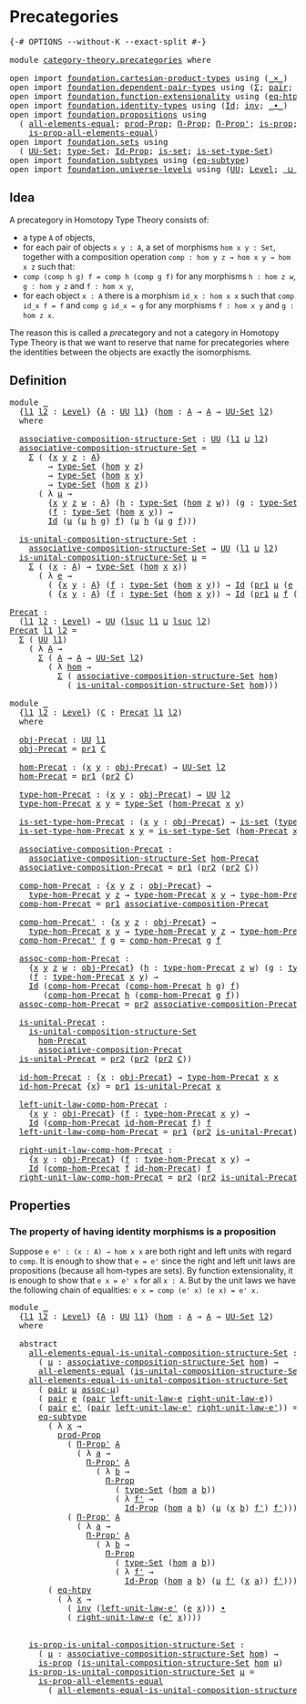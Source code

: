 # Precategories

<pre class="Agda"><a id="26" class="Symbol">{-#</a> <a id="30" class="Keyword">OPTIONS</a> <a id="38" class="Pragma">--without-K</a> <a id="50" class="Pragma">--exact-split</a> <a id="64" class="Symbol">#-}</a>

<a id="69" class="Keyword">module</a> <a id="76" href="category-theory.precategories.html" class="Module">category-theory.precategories</a> <a id="106" class="Keyword">where</a>

<a id="113" class="Keyword">open</a> <a id="118" class="Keyword">import</a> <a id="125" href="foundation.cartesian-product-types.html" class="Module">foundation.cartesian-product-types</a> <a id="160" class="Keyword">using</a> <a id="166" class="Symbol">(</a><a id="167" href="foundation-core.cartesian-product-types.html#577" class="Function Operator">_×_</a><a id="170" class="Symbol">)</a>
<a id="172" class="Keyword">open</a> <a id="177" class="Keyword">import</a> <a id="184" href="foundation.dependent-pair-types.html" class="Module">foundation.dependent-pair-types</a> <a id="216" class="Keyword">using</a> <a id="222" class="Symbol">(</a><a id="223" href="foundation-core.dependent-pair-types.html#502" class="Record">Σ</a><a id="224" class="Symbol">;</a> <a id="226" href="foundation-core.dependent-pair-types.html#575" class="InductiveConstructor">pair</a><a id="230" class="Symbol">;</a> <a id="232" href="foundation-core.dependent-pair-types.html#592" class="Field">pr1</a><a id="235" class="Symbol">;</a> <a id="237" href="foundation-core.dependent-pair-types.html#604" class="Field">pr2</a><a id="240" class="Symbol">)</a>
<a id="242" class="Keyword">open</a> <a id="247" class="Keyword">import</a> <a id="254" href="foundation.function-extensionality.html" class="Module">foundation.function-extensionality</a> <a id="289" class="Keyword">using</a> <a id="295" class="Symbol">(</a><a id="296" href="foundation.function-extensionality.html#1446" class="Function">eq-htpy</a><a id="303" class="Symbol">)</a>
<a id="305" class="Keyword">open</a> <a id="310" class="Keyword">import</a> <a id="317" href="foundation.identity-types.html" class="Module">foundation.identity-types</a> <a id="343" class="Keyword">using</a> <a id="349" class="Symbol">(</a><a id="350" href="foundation-core.identity-types.html#641" class="Datatype">Id</a><a id="352" class="Symbol">;</a> <a id="354" href="foundation-core.identity-types.html#1552" class="Function">inv</a><a id="357" class="Symbol">;</a> <a id="359" href="foundation-core.identity-types.html#1239" class="Function Operator">_∙_</a><a id="362" class="Symbol">)</a>
<a id="364" class="Keyword">open</a> <a id="369" class="Keyword">import</a> <a id="376" href="foundation.propositions.html" class="Module">foundation.propositions</a> <a id="400" class="Keyword">using</a>
  <a id="408" class="Symbol">(</a> <a id="410" href="foundation-core.propositions.html#2135" class="Function">all-elements-equal</a><a id="428" class="Symbol">;</a> <a id="430" href="foundation-core.propositions.html#5805" class="Function">prod-Prop</a><a id="439" class="Symbol">;</a> <a id="441" href="foundation.propositions.html#1941" class="Function">Π-Prop</a><a id="447" class="Symbol">;</a> <a id="449" href="foundation.propositions.html#2805" class="Function">Π-Prop&#39;</a><a id="456" class="Symbol">;</a> <a id="458" href="foundation-core.propositions.html#1246" class="Function">is-prop</a><a id="465" class="Symbol">;</a>
    <a id="471" href="foundation-core.propositions.html#2335" class="Function">is-prop-all-elements-equal</a><a id="497" class="Symbol">)</a>
<a id="499" class="Keyword">open</a> <a id="504" class="Keyword">import</a> <a id="511" href="foundation.sets.html" class="Module">foundation.sets</a> <a id="527" class="Keyword">using</a>
  <a id="535" class="Symbol">(</a> <a id="537" href="foundation-core.sets.html#1177" class="Function">UU-Set</a><a id="543" class="Symbol">;</a> <a id="545" href="foundation-core.sets.html#1291" class="Function">type-Set</a><a id="553" class="Symbol">;</a> <a id="555" href="foundation-core.sets.html#1407" class="Function">Id-Prop</a><a id="562" class="Symbol">;</a> <a id="564" href="foundation-core.sets.html#1099" class="Function">is-set</a><a id="570" class="Symbol">;</a> <a id="572" href="foundation-core.sets.html#1342" class="Function">is-set-type-Set</a><a id="587" class="Symbol">)</a>
<a id="589" class="Keyword">open</a> <a id="594" class="Keyword">import</a> <a id="601" href="foundation.subtypes.html" class="Module">foundation.subtypes</a> <a id="621" class="Keyword">using</a> <a id="627" class="Symbol">(</a><a id="628" href="foundation-core.subtypes.html#2633" class="Function">eq-subtype</a><a id="638" class="Symbol">)</a>
<a id="640" class="Keyword">open</a> <a id="645" class="Keyword">import</a> <a id="652" href="foundation.universe-levels.html" class="Module">foundation.universe-levels</a> <a id="679" class="Keyword">using</a> <a id="685" class="Symbol">(</a><a id="686" href="foundation-core.universe-levels.html#222" class="Primitive">UU</a><a id="688" class="Symbol">;</a> <a id="690" href="Agda.Primitive.html#597" class="Postulate">Level</a><a id="695" class="Symbol">;</a> <a id="697" href="Agda.Primitive.html#810" class="Primitive Operator">_⊔_</a><a id="700" class="Symbol">;</a> <a id="702" href="Agda.Primitive.html#780" class="Primitive">lsuc</a><a id="706" class="Symbol">)</a>
</pre>
## Idea

A precategory in Homotopy Type Theory consists of:
- a type `A` of objects,
- for each pair of objects `x y : A`, a set of morphisms `hom x y : Set`,
together with a composition operation `comp : hom y z → hom x y → hom x z` such that:
- `comp (comp h g) f = comp h (comp g f)` for any morphisms `h : hom z w`, `g : hom y z` and `f : hom x y`,
- for each object `x : A` there is a morphism `id_x : hom x x` such that `comp id_x f = f` and `comp g id_x = g` for any morphisms `f : hom x y` and `g : hom z x`.

The reason this is called a *pre*category and not a category in Homotopy Type Theory is that we want to reserve that name for precategories where the identities between the objects are exactly the isomorphisms.

## Definition

<pre class="Agda"><a id="1466" class="Keyword">module</a> <a id="1473" href="category-theory.precategories.html#1473" class="Module">_</a>
  <a id="1477" class="Symbol">{</a><a id="1478" href="category-theory.precategories.html#1478" class="Bound">l1</a> <a id="1481" href="category-theory.precategories.html#1481" class="Bound">l2</a> <a id="1484" class="Symbol">:</a> <a id="1486" href="Agda.Primitive.html#597" class="Postulate">Level</a><a id="1491" class="Symbol">}</a> <a id="1493" class="Symbol">{</a><a id="1494" href="category-theory.precategories.html#1494" class="Bound">A</a> <a id="1496" class="Symbol">:</a> <a id="1498" href="foundation-core.universe-levels.html#222" class="Primitive">UU</a> <a id="1501" href="category-theory.precategories.html#1478" class="Bound">l1</a><a id="1503" class="Symbol">}</a> <a id="1505" class="Symbol">(</a><a id="1506" href="category-theory.precategories.html#1506" class="Bound">hom</a> <a id="1510" class="Symbol">:</a> <a id="1512" href="category-theory.precategories.html#1494" class="Bound">A</a> <a id="1514" class="Symbol">→</a> <a id="1516" href="category-theory.precategories.html#1494" class="Bound">A</a> <a id="1518" class="Symbol">→</a> <a id="1520" href="foundation-core.sets.html#1177" class="Function">UU-Set</a> <a id="1527" href="category-theory.precategories.html#1481" class="Bound">l2</a><a id="1529" class="Symbol">)</a>
  <a id="1533" class="Keyword">where</a>
  
  <a id="1544" href="category-theory.precategories.html#1544" class="Function">associative-composition-structure-Set</a> <a id="1582" class="Symbol">:</a> <a id="1584" href="foundation-core.universe-levels.html#222" class="Primitive">UU</a> <a id="1587" class="Symbol">(</a><a id="1588" href="category-theory.precategories.html#1478" class="Bound">l1</a> <a id="1591" href="Agda.Primitive.html#810" class="Primitive Operator">⊔</a> <a id="1593" href="category-theory.precategories.html#1481" class="Bound">l2</a><a id="1595" class="Symbol">)</a>
  <a id="1599" href="category-theory.precategories.html#1544" class="Function">associative-composition-structure-Set</a> <a id="1637" class="Symbol">=</a>
    <a id="1643" href="foundation-core.dependent-pair-types.html#502" class="Record">Σ</a> <a id="1645" class="Symbol">(</a> <a id="1647" class="Symbol">{</a><a id="1648" href="category-theory.precategories.html#1648" class="Bound">x</a> <a id="1650" href="category-theory.precategories.html#1650" class="Bound">y</a> <a id="1652" href="category-theory.precategories.html#1652" class="Bound">z</a> <a id="1654" class="Symbol">:</a> <a id="1656" href="category-theory.precategories.html#1494" class="Bound">A</a><a id="1657" class="Symbol">}</a>
        <a id="1667" class="Symbol">→</a> <a id="1669" href="foundation-core.sets.html#1291" class="Function">type-Set</a> <a id="1678" class="Symbol">(</a><a id="1679" href="category-theory.precategories.html#1506" class="Bound">hom</a> <a id="1683" href="category-theory.precategories.html#1650" class="Bound">y</a> <a id="1685" href="category-theory.precategories.html#1652" class="Bound">z</a><a id="1686" class="Symbol">)</a>
        <a id="1696" class="Symbol">→</a> <a id="1698" href="foundation-core.sets.html#1291" class="Function">type-Set</a> <a id="1707" class="Symbol">(</a><a id="1708" href="category-theory.precategories.html#1506" class="Bound">hom</a> <a id="1712" href="category-theory.precategories.html#1648" class="Bound">x</a> <a id="1714" href="category-theory.precategories.html#1650" class="Bound">y</a><a id="1715" class="Symbol">)</a>
        <a id="1725" class="Symbol">→</a> <a id="1727" href="foundation-core.sets.html#1291" class="Function">type-Set</a> <a id="1736" class="Symbol">(</a><a id="1737" href="category-theory.precategories.html#1506" class="Bound">hom</a> <a id="1741" href="category-theory.precategories.html#1648" class="Bound">x</a> <a id="1743" href="category-theory.precategories.html#1652" class="Bound">z</a><a id="1744" class="Symbol">))</a>
      <a id="1753" class="Symbol">(</a> <a id="1755" class="Symbol">λ</a> <a id="1757" href="category-theory.precategories.html#1757" class="Bound">μ</a> <a id="1759" class="Symbol">→</a>
        <a id="1769" class="Symbol">{</a><a id="1770" href="category-theory.precategories.html#1770" class="Bound">x</a> <a id="1772" href="category-theory.precategories.html#1772" class="Bound">y</a> <a id="1774" href="category-theory.precategories.html#1774" class="Bound">z</a> <a id="1776" href="category-theory.precategories.html#1776" class="Bound">w</a> <a id="1778" class="Symbol">:</a> <a id="1780" href="category-theory.precategories.html#1494" class="Bound">A</a><a id="1781" class="Symbol">}</a> <a id="1783" class="Symbol">(</a><a id="1784" href="category-theory.precategories.html#1784" class="Bound">h</a> <a id="1786" class="Symbol">:</a> <a id="1788" href="foundation-core.sets.html#1291" class="Function">type-Set</a> <a id="1797" class="Symbol">(</a><a id="1798" href="category-theory.precategories.html#1506" class="Bound">hom</a> <a id="1802" href="category-theory.precategories.html#1774" class="Bound">z</a> <a id="1804" href="category-theory.precategories.html#1776" class="Bound">w</a><a id="1805" class="Symbol">))</a> <a id="1808" class="Symbol">(</a><a id="1809" href="category-theory.precategories.html#1809" class="Bound">g</a> <a id="1811" class="Symbol">:</a> <a id="1813" href="foundation-core.sets.html#1291" class="Function">type-Set</a> <a id="1822" class="Symbol">(</a><a id="1823" href="category-theory.precategories.html#1506" class="Bound">hom</a> <a id="1827" href="category-theory.precategories.html#1772" class="Bound">y</a> <a id="1829" href="category-theory.precategories.html#1774" class="Bound">z</a><a id="1830" class="Symbol">))</a>
        <a id="1841" class="Symbol">(</a><a id="1842" href="category-theory.precategories.html#1842" class="Bound">f</a> <a id="1844" class="Symbol">:</a> <a id="1846" href="foundation-core.sets.html#1291" class="Function">type-Set</a> <a id="1855" class="Symbol">(</a><a id="1856" href="category-theory.precategories.html#1506" class="Bound">hom</a> <a id="1860" href="category-theory.precategories.html#1770" class="Bound">x</a> <a id="1862" href="category-theory.precategories.html#1772" class="Bound">y</a><a id="1863" class="Symbol">))</a> <a id="1866" class="Symbol">→</a>
        <a id="1876" href="foundation-core.identity-types.html#641" class="Datatype">Id</a> <a id="1879" class="Symbol">(</a><a id="1880" href="category-theory.precategories.html#1757" class="Bound">μ</a> <a id="1882" class="Symbol">(</a><a id="1883" href="category-theory.precategories.html#1757" class="Bound">μ</a> <a id="1885" href="category-theory.precategories.html#1784" class="Bound">h</a> <a id="1887" href="category-theory.precategories.html#1809" class="Bound">g</a><a id="1888" class="Symbol">)</a> <a id="1890" href="category-theory.precategories.html#1842" class="Bound">f</a><a id="1891" class="Symbol">)</a> <a id="1893" class="Symbol">(</a><a id="1894" href="category-theory.precategories.html#1757" class="Bound">μ</a> <a id="1896" href="category-theory.precategories.html#1784" class="Bound">h</a> <a id="1898" class="Symbol">(</a><a id="1899" href="category-theory.precategories.html#1757" class="Bound">μ</a> <a id="1901" href="category-theory.precategories.html#1809" class="Bound">g</a> <a id="1903" href="category-theory.precategories.html#1842" class="Bound">f</a><a id="1904" class="Symbol">)))</a>

  <a id="1911" href="category-theory.precategories.html#1911" class="Function">is-unital-composition-structure-Set</a> <a id="1947" class="Symbol">:</a>
    <a id="1953" href="category-theory.precategories.html#1544" class="Function">associative-composition-structure-Set</a> <a id="1991" class="Symbol">→</a> <a id="1993" href="foundation-core.universe-levels.html#222" class="Primitive">UU</a> <a id="1996" class="Symbol">(</a><a id="1997" href="category-theory.precategories.html#1478" class="Bound">l1</a> <a id="2000" href="Agda.Primitive.html#810" class="Primitive Operator">⊔</a> <a id="2002" href="category-theory.precategories.html#1481" class="Bound">l2</a><a id="2004" class="Symbol">)</a>
  <a id="2008" href="category-theory.precategories.html#1911" class="Function">is-unital-composition-structure-Set</a> <a id="2044" href="category-theory.precategories.html#2044" class="Bound">μ</a> <a id="2046" class="Symbol">=</a>
    <a id="2052" href="foundation-core.dependent-pair-types.html#502" class="Record">Σ</a> <a id="2054" class="Symbol">(</a> <a id="2056" class="Symbol">(</a><a id="2057" href="category-theory.precategories.html#2057" class="Bound">x</a> <a id="2059" class="Symbol">:</a> <a id="2061" href="category-theory.precategories.html#1494" class="Bound">A</a><a id="2062" class="Symbol">)</a> <a id="2064" class="Symbol">→</a> <a id="2066" href="foundation-core.sets.html#1291" class="Function">type-Set</a> <a id="2075" class="Symbol">(</a><a id="2076" href="category-theory.precategories.html#1506" class="Bound">hom</a> <a id="2080" href="category-theory.precategories.html#2057" class="Bound">x</a> <a id="2082" href="category-theory.precategories.html#2057" class="Bound">x</a><a id="2083" class="Symbol">))</a>
      <a id="2092" class="Symbol">(</a> <a id="2094" class="Symbol">λ</a> <a id="2096" href="category-theory.precategories.html#2096" class="Bound">e</a> <a id="2098" class="Symbol">→</a>
        <a id="2108" class="Symbol">(</a> <a id="2110" class="Symbol">{</a><a id="2111" href="category-theory.precategories.html#2111" class="Bound">x</a> <a id="2113" href="category-theory.precategories.html#2113" class="Bound">y</a> <a id="2115" class="Symbol">:</a> <a id="2117" href="category-theory.precategories.html#1494" class="Bound">A</a><a id="2118" class="Symbol">}</a> <a id="2120" class="Symbol">(</a><a id="2121" href="category-theory.precategories.html#2121" class="Bound">f</a> <a id="2123" class="Symbol">:</a> <a id="2125" href="foundation-core.sets.html#1291" class="Function">type-Set</a> <a id="2134" class="Symbol">(</a><a id="2135" href="category-theory.precategories.html#1506" class="Bound">hom</a> <a id="2139" href="category-theory.precategories.html#2111" class="Bound">x</a> <a id="2141" href="category-theory.precategories.html#2113" class="Bound">y</a><a id="2142" class="Symbol">))</a> <a id="2145" class="Symbol">→</a> <a id="2147" href="foundation-core.identity-types.html#641" class="Datatype">Id</a> <a id="2150" class="Symbol">(</a><a id="2151" href="foundation-core.dependent-pair-types.html#592" class="Field">pr1</a> <a id="2155" href="category-theory.precategories.html#2044" class="Bound">μ</a> <a id="2157" class="Symbol">(</a><a id="2158" href="category-theory.precategories.html#2096" class="Bound">e</a> <a id="2160" href="category-theory.precategories.html#2113" class="Bound">y</a><a id="2161" class="Symbol">)</a> <a id="2163" href="category-theory.precategories.html#2121" class="Bound">f</a><a id="2164" class="Symbol">)</a> <a id="2166" href="category-theory.precategories.html#2121" class="Bound">f</a><a id="2167" class="Symbol">)</a> <a id="2169" href="foundation-core.cartesian-product-types.html#577" class="Function Operator">×</a>
        <a id="2179" class="Symbol">(</a> <a id="2181" class="Symbol">{</a><a id="2182" href="category-theory.precategories.html#2182" class="Bound">x</a> <a id="2184" href="category-theory.precategories.html#2184" class="Bound">y</a> <a id="2186" class="Symbol">:</a> <a id="2188" href="category-theory.precategories.html#1494" class="Bound">A</a><a id="2189" class="Symbol">}</a> <a id="2191" class="Symbol">(</a><a id="2192" href="category-theory.precategories.html#2192" class="Bound">f</a> <a id="2194" class="Symbol">:</a> <a id="2196" href="foundation-core.sets.html#1291" class="Function">type-Set</a> <a id="2205" class="Symbol">(</a><a id="2206" href="category-theory.precategories.html#1506" class="Bound">hom</a> <a id="2210" href="category-theory.precategories.html#2182" class="Bound">x</a> <a id="2212" href="category-theory.precategories.html#2184" class="Bound">y</a><a id="2213" class="Symbol">))</a> <a id="2216" class="Symbol">→</a> <a id="2218" href="foundation-core.identity-types.html#641" class="Datatype">Id</a> <a id="2221" class="Symbol">(</a><a id="2222" href="foundation-core.dependent-pair-types.html#592" class="Field">pr1</a> <a id="2226" href="category-theory.precategories.html#2044" class="Bound">μ</a> <a id="2228" href="category-theory.precategories.html#2192" class="Bound">f</a> <a id="2230" class="Symbol">(</a><a id="2231" href="category-theory.precategories.html#2096" class="Bound">e</a> <a id="2233" href="category-theory.precategories.html#2182" class="Bound">x</a><a id="2234" class="Symbol">))</a> <a id="2237" href="category-theory.precategories.html#2192" class="Bound">f</a><a id="2238" class="Symbol">))</a>

<a id="Precat"></a><a id="2242" href="category-theory.precategories.html#2242" class="Function">Precat</a> <a id="2249" class="Symbol">:</a>
  <a id="2253" class="Symbol">(</a><a id="2254" href="category-theory.precategories.html#2254" class="Bound">l1</a> <a id="2257" href="category-theory.precategories.html#2257" class="Bound">l2</a> <a id="2260" class="Symbol">:</a> <a id="2262" href="Agda.Primitive.html#597" class="Postulate">Level</a><a id="2267" class="Symbol">)</a> <a id="2269" class="Symbol">→</a> <a id="2271" href="foundation-core.universe-levels.html#222" class="Primitive">UU</a> <a id="2274" class="Symbol">(</a><a id="2275" href="Agda.Primitive.html#780" class="Primitive">lsuc</a> <a id="2280" href="category-theory.precategories.html#2254" class="Bound">l1</a> <a id="2283" href="Agda.Primitive.html#810" class="Primitive Operator">⊔</a> <a id="2285" href="Agda.Primitive.html#780" class="Primitive">lsuc</a> <a id="2290" href="category-theory.precategories.html#2257" class="Bound">l2</a><a id="2292" class="Symbol">)</a>
<a id="2294" href="category-theory.precategories.html#2242" class="Function">Precat</a> <a id="2301" href="category-theory.precategories.html#2301" class="Bound">l1</a> <a id="2304" href="category-theory.precategories.html#2304" class="Bound">l2</a> <a id="2307" class="Symbol">=</a>
  <a id="2311" href="foundation-core.dependent-pair-types.html#502" class="Record">Σ</a> <a id="2313" class="Symbol">(</a> <a id="2315" href="foundation-core.universe-levels.html#222" class="Primitive">UU</a> <a id="2318" href="category-theory.precategories.html#2301" class="Bound">l1</a><a id="2320" class="Symbol">)</a>
    <a id="2326" class="Symbol">(</a> <a id="2328" class="Symbol">λ</a> <a id="2330" href="category-theory.precategories.html#2330" class="Bound">A</a> <a id="2332" class="Symbol">→</a>
      <a id="2340" href="foundation-core.dependent-pair-types.html#502" class="Record">Σ</a> <a id="2342" class="Symbol">(</a> <a id="2344" href="category-theory.precategories.html#2330" class="Bound">A</a> <a id="2346" class="Symbol">→</a> <a id="2348" href="category-theory.precategories.html#2330" class="Bound">A</a> <a id="2350" class="Symbol">→</a> <a id="2352" href="foundation-core.sets.html#1177" class="Function">UU-Set</a> <a id="2359" href="category-theory.precategories.html#2304" class="Bound">l2</a><a id="2361" class="Symbol">)</a>
        <a id="2371" class="Symbol">(</a> <a id="2373" class="Symbol">λ</a> <a id="2375" href="category-theory.precategories.html#2375" class="Bound">hom</a> <a id="2379" class="Symbol">→</a>
          <a id="2391" href="foundation-core.dependent-pair-types.html#502" class="Record">Σ</a> <a id="2393" class="Symbol">(</a> <a id="2395" href="category-theory.precategories.html#1544" class="Function">associative-composition-structure-Set</a> <a id="2433" href="category-theory.precategories.html#2375" class="Bound">hom</a><a id="2436" class="Symbol">)</a>
            <a id="2450" class="Symbol">(</a> <a id="2452" href="category-theory.precategories.html#1911" class="Function">is-unital-composition-structure-Set</a> <a id="2488" href="category-theory.precategories.html#2375" class="Bound">hom</a><a id="2491" class="Symbol">)))</a>

<a id="2496" class="Keyword">module</a> <a id="2503" href="category-theory.precategories.html#2503" class="Module">_</a>
  <a id="2507" class="Symbol">{</a><a id="2508" href="category-theory.precategories.html#2508" class="Bound">l1</a> <a id="2511" href="category-theory.precategories.html#2511" class="Bound">l2</a> <a id="2514" class="Symbol">:</a> <a id="2516" href="Agda.Primitive.html#597" class="Postulate">Level</a><a id="2521" class="Symbol">}</a> <a id="2523" class="Symbol">(</a><a id="2524" href="category-theory.precategories.html#2524" class="Bound">C</a> <a id="2526" class="Symbol">:</a> <a id="2528" href="category-theory.precategories.html#2242" class="Function">Precat</a> <a id="2535" href="category-theory.precategories.html#2508" class="Bound">l1</a> <a id="2538" href="category-theory.precategories.html#2511" class="Bound">l2</a><a id="2540" class="Symbol">)</a>
  <a id="2544" class="Keyword">where</a>
  
  <a id="2555" href="category-theory.precategories.html#2555" class="Function">obj-Precat</a> <a id="2566" class="Symbol">:</a> <a id="2568" href="foundation-core.universe-levels.html#222" class="Primitive">UU</a> <a id="2571" href="category-theory.precategories.html#2508" class="Bound">l1</a>
  <a id="2576" href="category-theory.precategories.html#2555" class="Function">obj-Precat</a> <a id="2587" class="Symbol">=</a> <a id="2589" href="foundation-core.dependent-pair-types.html#592" class="Field">pr1</a> <a id="2593" href="category-theory.precategories.html#2524" class="Bound">C</a>
  
  <a id="2600" href="category-theory.precategories.html#2600" class="Function">hom-Precat</a> <a id="2611" class="Symbol">:</a> <a id="2613" class="Symbol">(</a><a id="2614" href="category-theory.precategories.html#2614" class="Bound">x</a> <a id="2616" href="category-theory.precategories.html#2616" class="Bound">y</a> <a id="2618" class="Symbol">:</a> <a id="2620" href="category-theory.precategories.html#2555" class="Function">obj-Precat</a><a id="2630" class="Symbol">)</a> <a id="2632" class="Symbol">→</a> <a id="2634" href="foundation-core.sets.html#1177" class="Function">UU-Set</a> <a id="2641" href="category-theory.precategories.html#2511" class="Bound">l2</a>
  <a id="2646" href="category-theory.precategories.html#2600" class="Function">hom-Precat</a> <a id="2657" class="Symbol">=</a> <a id="2659" href="foundation-core.dependent-pair-types.html#592" class="Field">pr1</a> <a id="2663" class="Symbol">(</a><a id="2664" href="foundation-core.dependent-pair-types.html#604" class="Field">pr2</a> <a id="2668" href="category-theory.precategories.html#2524" class="Bound">C</a><a id="2669" class="Symbol">)</a>

  <a id="2674" href="category-theory.precategories.html#2674" class="Function">type-hom-Precat</a> <a id="2690" class="Symbol">:</a> <a id="2692" class="Symbol">(</a><a id="2693" href="category-theory.precategories.html#2693" class="Bound">x</a> <a id="2695" href="category-theory.precategories.html#2695" class="Bound">y</a> <a id="2697" class="Symbol">:</a> <a id="2699" href="category-theory.precategories.html#2555" class="Function">obj-Precat</a><a id="2709" class="Symbol">)</a> <a id="2711" class="Symbol">→</a> <a id="2713" href="foundation-core.universe-levels.html#222" class="Primitive">UU</a> <a id="2716" href="category-theory.precategories.html#2511" class="Bound">l2</a>
  <a id="2721" href="category-theory.precategories.html#2674" class="Function">type-hom-Precat</a> <a id="2737" href="category-theory.precategories.html#2737" class="Bound">x</a> <a id="2739" href="category-theory.precategories.html#2739" class="Bound">y</a> <a id="2741" class="Symbol">=</a> <a id="2743" href="foundation-core.sets.html#1291" class="Function">type-Set</a> <a id="2752" class="Symbol">(</a><a id="2753" href="category-theory.precategories.html#2600" class="Function">hom-Precat</a> <a id="2764" href="category-theory.precategories.html#2737" class="Bound">x</a> <a id="2766" href="category-theory.precategories.html#2739" class="Bound">y</a><a id="2767" class="Symbol">)</a>

  <a id="2772" href="category-theory.precategories.html#2772" class="Function">is-set-type-hom-Precat</a> <a id="2795" class="Symbol">:</a> <a id="2797" class="Symbol">(</a><a id="2798" href="category-theory.precategories.html#2798" class="Bound">x</a> <a id="2800" href="category-theory.precategories.html#2800" class="Bound">y</a> <a id="2802" class="Symbol">:</a> <a id="2804" href="category-theory.precategories.html#2555" class="Function">obj-Precat</a><a id="2814" class="Symbol">)</a> <a id="2816" class="Symbol">→</a> <a id="2818" href="foundation-core.sets.html#1099" class="Function">is-set</a> <a id="2825" class="Symbol">(</a><a id="2826" href="category-theory.precategories.html#2674" class="Function">type-hom-Precat</a> <a id="2842" href="category-theory.precategories.html#2798" class="Bound">x</a> <a id="2844" href="category-theory.precategories.html#2800" class="Bound">y</a><a id="2845" class="Symbol">)</a>
  <a id="2849" href="category-theory.precategories.html#2772" class="Function">is-set-type-hom-Precat</a> <a id="2872" href="category-theory.precategories.html#2872" class="Bound">x</a> <a id="2874" href="category-theory.precategories.html#2874" class="Bound">y</a> <a id="2876" class="Symbol">=</a> <a id="2878" href="foundation-core.sets.html#1342" class="Function">is-set-type-Set</a> <a id="2894" class="Symbol">(</a><a id="2895" href="category-theory.precategories.html#2600" class="Function">hom-Precat</a> <a id="2906" href="category-theory.precategories.html#2872" class="Bound">x</a> <a id="2908" href="category-theory.precategories.html#2874" class="Bound">y</a><a id="2909" class="Symbol">)</a>

  <a id="2914" href="category-theory.precategories.html#2914" class="Function">associative-composition-Precat</a> <a id="2945" class="Symbol">:</a>
    <a id="2951" href="category-theory.precategories.html#1544" class="Function">associative-composition-structure-Set</a> <a id="2989" href="category-theory.precategories.html#2600" class="Function">hom-Precat</a>
  <a id="3002" href="category-theory.precategories.html#2914" class="Function">associative-composition-Precat</a> <a id="3033" class="Symbol">=</a> <a id="3035" href="foundation-core.dependent-pair-types.html#592" class="Field">pr1</a> <a id="3039" class="Symbol">(</a><a id="3040" href="foundation-core.dependent-pair-types.html#604" class="Field">pr2</a> <a id="3044" class="Symbol">(</a><a id="3045" href="foundation-core.dependent-pair-types.html#604" class="Field">pr2</a> <a id="3049" href="category-theory.precategories.html#2524" class="Bound">C</a><a id="3050" class="Symbol">))</a>

  <a id="3056" href="category-theory.precategories.html#3056" class="Function">comp-hom-Precat</a> <a id="3072" class="Symbol">:</a> <a id="3074" class="Symbol">{</a><a id="3075" href="category-theory.precategories.html#3075" class="Bound">x</a> <a id="3077" href="category-theory.precategories.html#3077" class="Bound">y</a> <a id="3079" href="category-theory.precategories.html#3079" class="Bound">z</a> <a id="3081" class="Symbol">:</a> <a id="3083" href="category-theory.precategories.html#2555" class="Function">obj-Precat</a><a id="3093" class="Symbol">}</a> <a id="3095" class="Symbol">→</a>
    <a id="3101" href="category-theory.precategories.html#2674" class="Function">type-hom-Precat</a> <a id="3117" href="category-theory.precategories.html#3077" class="Bound">y</a> <a id="3119" href="category-theory.precategories.html#3079" class="Bound">z</a> <a id="3121" class="Symbol">→</a> <a id="3123" href="category-theory.precategories.html#2674" class="Function">type-hom-Precat</a> <a id="3139" href="category-theory.precategories.html#3075" class="Bound">x</a> <a id="3141" href="category-theory.precategories.html#3077" class="Bound">y</a> <a id="3143" class="Symbol">→</a> <a id="3145" href="category-theory.precategories.html#2674" class="Function">type-hom-Precat</a> <a id="3161" href="category-theory.precategories.html#3075" class="Bound">x</a> <a id="3163" href="category-theory.precategories.html#3079" class="Bound">z</a>
  <a id="3167" href="category-theory.precategories.html#3056" class="Function">comp-hom-Precat</a> <a id="3183" class="Symbol">=</a> <a id="3185" href="foundation-core.dependent-pair-types.html#592" class="Field">pr1</a> <a id="3189" href="category-theory.precategories.html#2914" class="Function">associative-composition-Precat</a>

  <a id="3223" href="category-theory.precategories.html#3223" class="Function">comp-hom-Precat&#39;</a> <a id="3240" class="Symbol">:</a> <a id="3242" class="Symbol">{</a><a id="3243" href="category-theory.precategories.html#3243" class="Bound">x</a> <a id="3245" href="category-theory.precategories.html#3245" class="Bound">y</a> <a id="3247" href="category-theory.precategories.html#3247" class="Bound">z</a> <a id="3249" class="Symbol">:</a> <a id="3251" href="category-theory.precategories.html#2555" class="Function">obj-Precat</a><a id="3261" class="Symbol">}</a> <a id="3263" class="Symbol">→</a>
    <a id="3269" href="category-theory.precategories.html#2674" class="Function">type-hom-Precat</a> <a id="3285" href="category-theory.precategories.html#3243" class="Bound">x</a> <a id="3287" href="category-theory.precategories.html#3245" class="Bound">y</a> <a id="3289" class="Symbol">→</a> <a id="3291" href="category-theory.precategories.html#2674" class="Function">type-hom-Precat</a> <a id="3307" href="category-theory.precategories.html#3245" class="Bound">y</a> <a id="3309" href="category-theory.precategories.html#3247" class="Bound">z</a> <a id="3311" class="Symbol">→</a> <a id="3313" href="category-theory.precategories.html#2674" class="Function">type-hom-Precat</a> <a id="3329" href="category-theory.precategories.html#3243" class="Bound">x</a> <a id="3331" href="category-theory.precategories.html#3247" class="Bound">z</a>
  <a id="3335" href="category-theory.precategories.html#3223" class="Function">comp-hom-Precat&#39;</a> <a id="3352" href="category-theory.precategories.html#3352" class="Bound">f</a> <a id="3354" href="category-theory.precategories.html#3354" class="Bound">g</a> <a id="3356" class="Symbol">=</a> <a id="3358" href="category-theory.precategories.html#3056" class="Function">comp-hom-Precat</a> <a id="3374" href="category-theory.precategories.html#3354" class="Bound">g</a> <a id="3376" href="category-theory.precategories.html#3352" class="Bound">f</a>

  <a id="3381" href="category-theory.precategories.html#3381" class="Function">assoc-comp-hom-Precat</a> <a id="3403" class="Symbol">:</a>
    <a id="3409" class="Symbol">{</a><a id="3410" href="category-theory.precategories.html#3410" class="Bound">x</a> <a id="3412" href="category-theory.precategories.html#3412" class="Bound">y</a> <a id="3414" href="category-theory.precategories.html#3414" class="Bound">z</a> <a id="3416" href="category-theory.precategories.html#3416" class="Bound">w</a> <a id="3418" class="Symbol">:</a> <a id="3420" href="category-theory.precategories.html#2555" class="Function">obj-Precat</a><a id="3430" class="Symbol">}</a> <a id="3432" class="Symbol">(</a><a id="3433" href="category-theory.precategories.html#3433" class="Bound">h</a> <a id="3435" class="Symbol">:</a> <a id="3437" href="category-theory.precategories.html#2674" class="Function">type-hom-Precat</a> <a id="3453" href="category-theory.precategories.html#3414" class="Bound">z</a> <a id="3455" href="category-theory.precategories.html#3416" class="Bound">w</a><a id="3456" class="Symbol">)</a> <a id="3458" class="Symbol">(</a><a id="3459" href="category-theory.precategories.html#3459" class="Bound">g</a> <a id="3461" class="Symbol">:</a> <a id="3463" href="category-theory.precategories.html#2674" class="Function">type-hom-Precat</a> <a id="3479" href="category-theory.precategories.html#3412" class="Bound">y</a> <a id="3481" href="category-theory.precategories.html#3414" class="Bound">z</a><a id="3482" class="Symbol">)</a>
    <a id="3488" class="Symbol">(</a><a id="3489" href="category-theory.precategories.html#3489" class="Bound">f</a> <a id="3491" class="Symbol">:</a> <a id="3493" href="category-theory.precategories.html#2674" class="Function">type-hom-Precat</a> <a id="3509" href="category-theory.precategories.html#3410" class="Bound">x</a> <a id="3511" href="category-theory.precategories.html#3412" class="Bound">y</a><a id="3512" class="Symbol">)</a> <a id="3514" class="Symbol">→</a>
    <a id="3520" href="foundation-core.identity-types.html#641" class="Datatype">Id</a> <a id="3523" class="Symbol">(</a><a id="3524" href="category-theory.precategories.html#3056" class="Function">comp-hom-Precat</a> <a id="3540" class="Symbol">(</a><a id="3541" href="category-theory.precategories.html#3056" class="Function">comp-hom-Precat</a> <a id="3557" href="category-theory.precategories.html#3433" class="Bound">h</a> <a id="3559" href="category-theory.precategories.html#3459" class="Bound">g</a><a id="3560" class="Symbol">)</a> <a id="3562" href="category-theory.precategories.html#3489" class="Bound">f</a><a id="3563" class="Symbol">)</a>
       <a id="3572" class="Symbol">(</a><a id="3573" href="category-theory.precategories.html#3056" class="Function">comp-hom-Precat</a> <a id="3589" href="category-theory.precategories.html#3433" class="Bound">h</a> <a id="3591" class="Symbol">(</a><a id="3592" href="category-theory.precategories.html#3056" class="Function">comp-hom-Precat</a> <a id="3608" href="category-theory.precategories.html#3459" class="Bound">g</a> <a id="3610" href="category-theory.precategories.html#3489" class="Bound">f</a><a id="3611" class="Symbol">))</a>
  <a id="3616" href="category-theory.precategories.html#3381" class="Function">assoc-comp-hom-Precat</a> <a id="3638" class="Symbol">=</a> <a id="3640" href="foundation-core.dependent-pair-types.html#604" class="Field">pr2</a> <a id="3644" href="category-theory.precategories.html#2914" class="Function">associative-composition-Precat</a>

  <a id="3678" href="category-theory.precategories.html#3678" class="Function">is-unital-Precat</a> <a id="3695" class="Symbol">:</a>
    <a id="3701" href="category-theory.precategories.html#1911" class="Function">is-unital-composition-structure-Set</a>
      <a id="3743" href="category-theory.precategories.html#2600" class="Function">hom-Precat</a>
      <a id="3760" href="category-theory.precategories.html#2914" class="Function">associative-composition-Precat</a>
  <a id="3793" href="category-theory.precategories.html#3678" class="Function">is-unital-Precat</a> <a id="3810" class="Symbol">=</a> <a id="3812" href="foundation-core.dependent-pair-types.html#604" class="Field">pr2</a> <a id="3816" class="Symbol">(</a><a id="3817" href="foundation-core.dependent-pair-types.html#604" class="Field">pr2</a> <a id="3821" class="Symbol">(</a><a id="3822" href="foundation-core.dependent-pair-types.html#604" class="Field">pr2</a> <a id="3826" href="category-theory.precategories.html#2524" class="Bound">C</a><a id="3827" class="Symbol">))</a>

  <a id="3833" href="category-theory.precategories.html#3833" class="Function">id-hom-Precat</a> <a id="3847" class="Symbol">:</a> <a id="3849" class="Symbol">{</a><a id="3850" href="category-theory.precategories.html#3850" class="Bound">x</a> <a id="3852" class="Symbol">:</a> <a id="3854" href="category-theory.precategories.html#2555" class="Function">obj-Precat</a><a id="3864" class="Symbol">}</a> <a id="3866" class="Symbol">→</a> <a id="3868" href="category-theory.precategories.html#2674" class="Function">type-hom-Precat</a> <a id="3884" href="category-theory.precategories.html#3850" class="Bound">x</a> <a id="3886" href="category-theory.precategories.html#3850" class="Bound">x</a>
  <a id="3890" href="category-theory.precategories.html#3833" class="Function">id-hom-Precat</a> <a id="3904" class="Symbol">{</a><a id="3905" href="category-theory.precategories.html#3905" class="Bound">x</a><a id="3906" class="Symbol">}</a> <a id="3908" class="Symbol">=</a> <a id="3910" href="foundation-core.dependent-pair-types.html#592" class="Field">pr1</a> <a id="3914" href="category-theory.precategories.html#3678" class="Function">is-unital-Precat</a> <a id="3931" href="category-theory.precategories.html#3905" class="Bound">x</a>

  <a id="3936" href="category-theory.precategories.html#3936" class="Function">left-unit-law-comp-hom-Precat</a> <a id="3966" class="Symbol">:</a>
    <a id="3972" class="Symbol">{</a><a id="3973" href="category-theory.precategories.html#3973" class="Bound">x</a> <a id="3975" href="category-theory.precategories.html#3975" class="Bound">y</a> <a id="3977" class="Symbol">:</a> <a id="3979" href="category-theory.precategories.html#2555" class="Function">obj-Precat</a><a id="3989" class="Symbol">}</a> <a id="3991" class="Symbol">(</a><a id="3992" href="category-theory.precategories.html#3992" class="Bound">f</a> <a id="3994" class="Symbol">:</a> <a id="3996" href="category-theory.precategories.html#2674" class="Function">type-hom-Precat</a> <a id="4012" href="category-theory.precategories.html#3973" class="Bound">x</a> <a id="4014" href="category-theory.precategories.html#3975" class="Bound">y</a><a id="4015" class="Symbol">)</a> <a id="4017" class="Symbol">→</a>
    <a id="4023" href="foundation-core.identity-types.html#641" class="Datatype">Id</a> <a id="4026" class="Symbol">(</a><a id="4027" href="category-theory.precategories.html#3056" class="Function">comp-hom-Precat</a> <a id="4043" href="category-theory.precategories.html#3833" class="Function">id-hom-Precat</a> <a id="4057" href="category-theory.precategories.html#3992" class="Bound">f</a><a id="4058" class="Symbol">)</a> <a id="4060" href="category-theory.precategories.html#3992" class="Bound">f</a>
  <a id="4064" href="category-theory.precategories.html#3936" class="Function">left-unit-law-comp-hom-Precat</a> <a id="4094" class="Symbol">=</a> <a id="4096" href="foundation-core.dependent-pair-types.html#592" class="Field">pr1</a> <a id="4100" class="Symbol">(</a><a id="4101" href="foundation-core.dependent-pair-types.html#604" class="Field">pr2</a> <a id="4105" href="category-theory.precategories.html#3678" class="Function">is-unital-Precat</a><a id="4121" class="Symbol">)</a>

  <a id="4126" href="category-theory.precategories.html#4126" class="Function">right-unit-law-comp-hom-Precat</a> <a id="4157" class="Symbol">:</a>
    <a id="4163" class="Symbol">{</a><a id="4164" href="category-theory.precategories.html#4164" class="Bound">x</a> <a id="4166" href="category-theory.precategories.html#4166" class="Bound">y</a> <a id="4168" class="Symbol">:</a> <a id="4170" href="category-theory.precategories.html#2555" class="Function">obj-Precat</a><a id="4180" class="Symbol">}</a> <a id="4182" class="Symbol">(</a><a id="4183" href="category-theory.precategories.html#4183" class="Bound">f</a> <a id="4185" class="Symbol">:</a> <a id="4187" href="category-theory.precategories.html#2674" class="Function">type-hom-Precat</a> <a id="4203" href="category-theory.precategories.html#4164" class="Bound">x</a> <a id="4205" href="category-theory.precategories.html#4166" class="Bound">y</a><a id="4206" class="Symbol">)</a> <a id="4208" class="Symbol">→</a>
    <a id="4214" href="foundation-core.identity-types.html#641" class="Datatype">Id</a> <a id="4217" class="Symbol">(</a><a id="4218" href="category-theory.precategories.html#3056" class="Function">comp-hom-Precat</a> <a id="4234" href="category-theory.precategories.html#4183" class="Bound">f</a> <a id="4236" href="category-theory.precategories.html#3833" class="Function">id-hom-Precat</a><a id="4249" class="Symbol">)</a> <a id="4251" href="category-theory.precategories.html#4183" class="Bound">f</a>
  <a id="4255" href="category-theory.precategories.html#4126" class="Function">right-unit-law-comp-hom-Precat</a> <a id="4286" class="Symbol">=</a> <a id="4288" href="foundation-core.dependent-pair-types.html#604" class="Field">pr2</a> <a id="4292" class="Symbol">(</a><a id="4293" href="foundation-core.dependent-pair-types.html#604" class="Field">pr2</a> <a id="4297" href="category-theory.precategories.html#3678" class="Function">is-unital-Precat</a><a id="4313" class="Symbol">)</a>
</pre>
## Properties

### The property of having identity morphisms is a proposition

Suppose `e e' : (x : A) → hom x x` are both right and left units with regard to `comp`. It is enough to show that `e = e'` since the right and left unit laws are propositions (because all hom-types are sets). By function extensionality, it is enough to show that `e x = e' x` for all `x : A`. But by the unit laws we have the following chain of equalities:
`e x = comp (e' x) (e x) = e' x.`

<pre class="Agda"><a id="4799" class="Keyword">module</a> <a id="4806" href="category-theory.precategories.html#4806" class="Module">_</a>
  <a id="4810" class="Symbol">{</a><a id="4811" href="category-theory.precategories.html#4811" class="Bound">l1</a> <a id="4814" href="category-theory.precategories.html#4814" class="Bound">l2</a> <a id="4817" class="Symbol">:</a> <a id="4819" href="Agda.Primitive.html#597" class="Postulate">Level</a><a id="4824" class="Symbol">}</a> <a id="4826" class="Symbol">{</a><a id="4827" href="category-theory.precategories.html#4827" class="Bound">A</a> <a id="4829" class="Symbol">:</a> <a id="4831" href="foundation-core.universe-levels.html#222" class="Primitive">UU</a> <a id="4834" href="category-theory.precategories.html#4811" class="Bound">l1</a><a id="4836" class="Symbol">}</a> <a id="4838" class="Symbol">(</a><a id="4839" href="category-theory.precategories.html#4839" class="Bound">hom</a> <a id="4843" class="Symbol">:</a> <a id="4845" href="category-theory.precategories.html#4827" class="Bound">A</a> <a id="4847" class="Symbol">→</a> <a id="4849" href="category-theory.precategories.html#4827" class="Bound">A</a> <a id="4851" class="Symbol">→</a> <a id="4853" href="foundation-core.sets.html#1177" class="Function">UU-Set</a> <a id="4860" href="category-theory.precategories.html#4814" class="Bound">l2</a><a id="4862" class="Symbol">)</a>
  <a id="4866" class="Keyword">where</a>

  <a id="4875" class="Keyword">abstract</a>
    <a id="4888" href="category-theory.precategories.html#4888" class="Function">all-elements-equal-is-unital-composition-structure-Set</a> <a id="4943" class="Symbol">:</a>
      <a id="4951" class="Symbol">(</a> <a id="4953" href="category-theory.precategories.html#4953" class="Bound">μ</a> <a id="4955" class="Symbol">:</a> <a id="4957" href="category-theory.precategories.html#1544" class="Function">associative-composition-structure-Set</a> <a id="4995" href="category-theory.precategories.html#4839" class="Bound">hom</a><a id="4998" class="Symbol">)</a> <a id="5000" class="Symbol">→</a>
      <a id="5008" href="foundation-core.propositions.html#2135" class="Function">all-elements-equal</a> <a id="5027" class="Symbol">(</a><a id="5028" href="category-theory.precategories.html#1911" class="Function">is-unital-composition-structure-Set</a> <a id="5064" href="category-theory.precategories.html#4839" class="Bound">hom</a> <a id="5068" href="category-theory.precategories.html#4953" class="Bound">μ</a><a id="5069" class="Symbol">)</a>
    <a id="5075" href="category-theory.precategories.html#4888" class="Function">all-elements-equal-is-unital-composition-structure-Set</a>
      <a id="5136" class="Symbol">(</a> <a id="5138" href="foundation-core.dependent-pair-types.html#575" class="InductiveConstructor">pair</a> <a id="5143" href="category-theory.precategories.html#5143" class="Bound">μ</a> <a id="5145" href="category-theory.precategories.html#5145" class="Bound">assoc-μ</a><a id="5152" class="Symbol">)</a>
      <a id="5160" class="Symbol">(</a> <a id="5162" href="foundation-core.dependent-pair-types.html#575" class="InductiveConstructor">pair</a> <a id="5167" href="category-theory.precategories.html#5167" class="Bound">e</a> <a id="5169" class="Symbol">(</a><a id="5170" href="foundation-core.dependent-pair-types.html#575" class="InductiveConstructor">pair</a> <a id="5175" href="category-theory.precategories.html#5175" class="Bound">left-unit-law-e</a> <a id="5191" href="category-theory.precategories.html#5191" class="Bound">right-unit-law-e</a><a id="5207" class="Symbol">))</a>
      <a id="5216" class="Symbol">(</a> <a id="5218" href="foundation-core.dependent-pair-types.html#575" class="InductiveConstructor">pair</a> <a id="5223" href="category-theory.precategories.html#5223" class="Bound">e&#39;</a> <a id="5226" class="Symbol">(</a><a id="5227" href="foundation-core.dependent-pair-types.html#575" class="InductiveConstructor">pair</a> <a id="5232" href="category-theory.precategories.html#5232" class="Bound">left-unit-law-e&#39;</a> <a id="5249" href="category-theory.precategories.html#5249" class="Bound">right-unit-law-e&#39;</a><a id="5266" class="Symbol">))</a> <a id="5269" class="Symbol">=</a>
      <a id="5277" href="foundation-core.subtypes.html#2633" class="Function">eq-subtype</a>
        <a id="5296" class="Symbol">(</a> <a id="5298" class="Symbol">λ</a> <a id="5300" href="category-theory.precategories.html#5300" class="Bound">x</a> <a id="5302" class="Symbol">→</a>
          <a id="5314" href="foundation-core.propositions.html#5805" class="Function">prod-Prop</a>
            <a id="5336" class="Symbol">(</a> <a id="5338" href="foundation.propositions.html#2805" class="Function">Π-Prop&#39;</a> <a id="5346" href="category-theory.precategories.html#4827" class="Bound">A</a>
              <a id="5362" class="Symbol">(</a> <a id="5364" class="Symbol">λ</a> <a id="5366" href="category-theory.precategories.html#5366" class="Bound">a</a> <a id="5368" class="Symbol">→</a>
                <a id="5386" href="foundation.propositions.html#2805" class="Function">Π-Prop&#39;</a> <a id="5394" href="category-theory.precategories.html#4827" class="Bound">A</a>
                  <a id="5414" class="Symbol">(</a> <a id="5416" class="Symbol">λ</a> <a id="5418" href="category-theory.precategories.html#5418" class="Bound">b</a> <a id="5420" class="Symbol">→</a>
                    <a id="5442" href="foundation.propositions.html#1941" class="Function">Π-Prop</a>
                      <a id="5471" class="Symbol">(</a> <a id="5473" href="foundation-core.sets.html#1291" class="Function">type-Set</a> <a id="5482" class="Symbol">(</a><a id="5483" href="category-theory.precategories.html#4839" class="Bound">hom</a> <a id="5487" href="category-theory.precategories.html#5366" class="Bound">a</a> <a id="5489" href="category-theory.precategories.html#5418" class="Bound">b</a><a id="5490" class="Symbol">))</a>
                      <a id="5515" class="Symbol">(</a> <a id="5517" class="Symbol">λ</a> <a id="5519" href="category-theory.precategories.html#5519" class="Bound">f&#39;</a> <a id="5522" class="Symbol">→</a>
                        <a id="5548" href="foundation-core.sets.html#1407" class="Function">Id-Prop</a> <a id="5556" class="Symbol">(</a><a id="5557" href="category-theory.precategories.html#4839" class="Bound">hom</a> <a id="5561" href="category-theory.precategories.html#5366" class="Bound">a</a> <a id="5563" href="category-theory.precategories.html#5418" class="Bound">b</a><a id="5564" class="Symbol">)</a> <a id="5566" class="Symbol">(</a><a id="5567" href="category-theory.precategories.html#5143" class="Bound">μ</a> <a id="5569" class="Symbol">(</a><a id="5570" href="category-theory.precategories.html#5300" class="Bound">x</a> <a id="5572" href="category-theory.precategories.html#5418" class="Bound">b</a><a id="5573" class="Symbol">)</a> <a id="5575" href="category-theory.precategories.html#5519" class="Bound">f&#39;</a><a id="5577" class="Symbol">)</a> <a id="5579" href="category-theory.precategories.html#5519" class="Bound">f&#39;</a><a id="5581" class="Symbol">))))</a>
            <a id="5598" class="Symbol">(</a> <a id="5600" href="foundation.propositions.html#2805" class="Function">Π-Prop&#39;</a> <a id="5608" href="category-theory.precategories.html#4827" class="Bound">A</a>
              <a id="5624" class="Symbol">(</a> <a id="5626" class="Symbol">λ</a> <a id="5628" href="category-theory.precategories.html#5628" class="Bound">a</a> <a id="5630" class="Symbol">→</a>
                <a id="5648" href="foundation.propositions.html#2805" class="Function">Π-Prop&#39;</a> <a id="5656" href="category-theory.precategories.html#4827" class="Bound">A</a>
                  <a id="5676" class="Symbol">(</a> <a id="5678" class="Symbol">λ</a> <a id="5680" href="category-theory.precategories.html#5680" class="Bound">b</a> <a id="5682" class="Symbol">→</a>
                    <a id="5704" href="foundation.propositions.html#1941" class="Function">Π-Prop</a>
                      <a id="5733" class="Symbol">(</a> <a id="5735" href="foundation-core.sets.html#1291" class="Function">type-Set</a> <a id="5744" class="Symbol">(</a><a id="5745" href="category-theory.precategories.html#4839" class="Bound">hom</a> <a id="5749" href="category-theory.precategories.html#5628" class="Bound">a</a> <a id="5751" href="category-theory.precategories.html#5680" class="Bound">b</a><a id="5752" class="Symbol">))</a>
                      <a id="5777" class="Symbol">(</a> <a id="5779" class="Symbol">λ</a> <a id="5781" href="category-theory.precategories.html#5781" class="Bound">f&#39;</a> <a id="5784" class="Symbol">→</a>
                        <a id="5810" href="foundation-core.sets.html#1407" class="Function">Id-Prop</a> <a id="5818" class="Symbol">(</a><a id="5819" href="category-theory.precategories.html#4839" class="Bound">hom</a> <a id="5823" href="category-theory.precategories.html#5628" class="Bound">a</a> <a id="5825" href="category-theory.precategories.html#5680" class="Bound">b</a><a id="5826" class="Symbol">)</a> <a id="5828" class="Symbol">(</a><a id="5829" href="category-theory.precategories.html#5143" class="Bound">μ</a> <a id="5831" href="category-theory.precategories.html#5781" class="Bound">f&#39;</a> <a id="5834" class="Symbol">(</a><a id="5835" href="category-theory.precategories.html#5300" class="Bound">x</a> <a id="5837" href="category-theory.precategories.html#5628" class="Bound">a</a><a id="5838" class="Symbol">))</a> <a id="5841" href="category-theory.precategories.html#5781" class="Bound">f&#39;</a><a id="5843" class="Symbol">)))))</a>
        <a id="5857" class="Symbol">(</a> <a id="5859" href="foundation.function-extensionality.html#1446" class="Function">eq-htpy</a>
          <a id="5877" class="Symbol">(</a> <a id="5879" class="Symbol">λ</a> <a id="5881" href="category-theory.precategories.html#5881" class="Bound">x</a> <a id="5883" class="Symbol">→</a>
            <a id="5897" class="Symbol">(</a> <a id="5899" href="foundation-core.identity-types.html#1552" class="Function">inv</a> <a id="5903" class="Symbol">(</a><a id="5904" href="category-theory.precategories.html#5232" class="Bound">left-unit-law-e&#39;</a> <a id="5921" class="Symbol">(</a><a id="5922" href="category-theory.precategories.html#5167" class="Bound">e</a> <a id="5924" href="category-theory.precategories.html#5881" class="Bound">x</a><a id="5925" class="Symbol">)))</a> <a id="5929" href="foundation-core.identity-types.html#1239" class="Function Operator">∙</a>
            <a id="5943" class="Symbol">(</a> <a id="5945" href="category-theory.precategories.html#5191" class="Bound">right-unit-law-e</a> <a id="5962" class="Symbol">(</a><a id="5963" href="category-theory.precategories.html#5223" class="Bound">e&#39;</a> <a id="5966" href="category-theory.precategories.html#5881" class="Bound">x</a><a id="5967" class="Symbol">))))</a>


    <a id="5978" href="category-theory.precategories.html#5978" class="Function">is-prop-is-unital-composition-structure-Set</a> <a id="6022" class="Symbol">:</a>
      <a id="6030" class="Symbol">(</a> <a id="6032" href="category-theory.precategories.html#6032" class="Bound">μ</a> <a id="6034" class="Symbol">:</a> <a id="6036" href="category-theory.precategories.html#1544" class="Function">associative-composition-structure-Set</a> <a id="6074" href="category-theory.precategories.html#4839" class="Bound">hom</a><a id="6077" class="Symbol">)</a> <a id="6079" class="Symbol">→</a>
      <a id="6087" href="foundation-core.propositions.html#1246" class="Function">is-prop</a> <a id="6095" class="Symbol">(</a><a id="6096" href="category-theory.precategories.html#1911" class="Function">is-unital-composition-structure-Set</a> <a id="6132" href="category-theory.precategories.html#4839" class="Bound">hom</a> <a id="6136" href="category-theory.precategories.html#6032" class="Bound">μ</a><a id="6137" class="Symbol">)</a>
    <a id="6143" href="category-theory.precategories.html#5978" class="Function">is-prop-is-unital-composition-structure-Set</a> <a id="6187" href="category-theory.precategories.html#6187" class="Bound">μ</a> <a id="6189" class="Symbol">=</a>
      <a id="6197" href="foundation-core.propositions.html#2335" class="Function">is-prop-all-elements-equal</a>
        <a id="6232" class="Symbol">(</a> <a id="6234" href="category-theory.precategories.html#4888" class="Function">all-elements-equal-is-unital-composition-structure-Set</a> <a id="6289" href="category-theory.precategories.html#6187" class="Bound">μ</a><a id="6290" class="Symbol">)</a>
</pre>